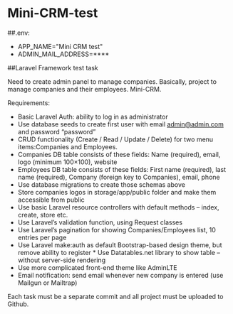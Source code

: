 # Mini-CRM-test

##.env:

* APP_NAME="Mini CRM test"
* ADMIN_MAIL_ADDRESS=****

##Laravel Framework test task

Need to create admin panel to manage companies. Basically, project to manage companies and their employees. Mini-CRM.

Requirements:

* Basic Laravel Auth: ability to log in as administrator
* Use database seeds to create first user with email admin@admin.com and password “password”
* CRUD functionality (Create / Read / Update / Delete) for two menu items:Companies and Employees.
* Companies DB table consists of these fields: Name (required), email, logo (minimum 100×100), website
* Employees DB table consists of these fields: First name (required), last name (required), Company (foreign key to Companies), email, phone
* Use database migrations to create those schemas above
* Store companies logos in storage/app/public folder and make them accessible from public
* Use basic Laravel resource controllers with default methods – index, create, store etc.
* Use Laravel’s validation function, using Request classes
* Use Laravel’s pagination for showing Companies/Employees list, 10 entries per page
* Use Laravel make:auth as default Bootstrap-based design theme, but remove ability to register * Use Datatables.net library to show table – without server-side rendering
* Use more complicated front-end theme like AdminLTE
* Email notification: send email whenever new company is entered (use Mailgun or Mailtrap)

Each task must be a separate commit and all project must be uploaded to Github.

